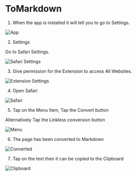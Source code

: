 # ToMarkdown

1. When the app is installed it will tell you to go to Settings.

![App](https://raw.githubusercontent.com/macsplit/tomarkdown/fea457956f9e60d621a3d71ff59e177790198ca9/images/Simulator%20Screen%20Shot%20-%20iPad%20Pro%20(12.9-inch)%20(5th%20generation)%20-%202022-04-15%20at%2018.36.36.png)

2. Settings

Go to Safari Settings.

![Safari Settings](https://raw.githubusercontent.com/macsplit/tomarkdown/fea457956f9e60d621a3d71ff59e177790198ca9/images/Simulator%20Screen%20Shot%20-%20iPad%20Pro%20(12.9-inch)%20(5th%20generation)%20-%202022-04-15%20at%2018.36.51.png)

3. Give permission for the Extension to access All Websites.

![Extension Settings](https://raw.githubusercontent.com/macsplit/tomarkdown/fea457956f9e60d621a3d71ff59e177790198ca9/images/Simulator%20Screen%20Shot%20-%20iPad%20Pro%20(12.9-inch)%20(5th%20generation)%20-%202022-04-15%20at%2018.37.02.png)

4. Open Safari

![Safari](https://raw.githubusercontent.com/macsplit/tomarkdown/fea457956f9e60d621a3d71ff59e177790198ca9/images/Simulator%20Screen%20Shot%20-%20iPad%20Pro%20(12.9-inch)%20(5th%20generation)%20-%202022-04-15%20at%2018.37.34.png)

5. Tap on the Menu Item, Tap the Convert button

Alternatively Tap the Linkless conversion button

![Menu](https://raw.githubusercontent.com/macsplit/tomarkdown/fea457956f9e60d621a3d71ff59e177790198ca9/images/Simulator%20Screen%20Shot%20-%20iPad%20Pro%20(12.9-inch)%20(5th%20generation)%20-%202022-04-15%20at%2018.37.42.png)

6. The page has been converted to Markdown

![Converted](https://raw.githubusercontent.com/macsplit/tomarkdown/fea457956f9e60d621a3d71ff59e177790198ca9/images/Simulator%20Screen%20Shot%20-%20iPad%20Pro%20(12.9-inch)%20(5th%20generation)%20-%202022-04-15%20at%2018.37.51.png)

7. Tap on the text then it can be copied to the Clipboard

![Clipboard](https://raw.githubusercontent.com/macsplit/tomarkdown/main/images/Simulator%20Screen%20Shot%20-%20iPad%20Pro%20(12.9-inch)%20(5th%20generation)%20-%202022-04-15%20at%2018.37.57.png)
